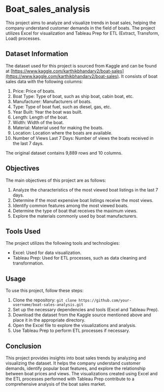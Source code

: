 # Boat_sales_analysis
This project aims to analyze and visualize trends in boat sales, helping the company understand customer demands in the field of boats. The project utilizes Excel for visualization and Tableau Prep for ETL (Extract, Transform, Load) processes.

## Dataset Information
The dataset used for this project is sourced from Kaggle and can be found at [https://www.kaggle.com/karthikbhandary2/boat-sales](https://www.kaggle.com/karthikbhandary2/boat-sales). It consists of boat sales data with the following columns:
1. Price: Price of boats.
2. Boat Type: Type of boat, such as ship boat, cabin boat, etc.
3. Manufacturer: Manufacturers of boats.
4. Type: Type of boat fuel, such as diesel, gas, etc.
5. Year Built: Year the boat was built.
6. Length: Length of the boat.
7. Width: Width of the boat.
8. Material: Material used for making the boats.
9. Location: Location where the boats are available.
10. Number of Views Last 7 Days: Number of views the boats received in the last 7 days.

The original dataset contains 9,889 rows and 10 columns.

## Objectives
The main objectives of this project are as follows:
1. Analyze the characteristics of the most viewed boat listings in the last 7 days.
2. Determine if the most expensive boat listings receive the most views.
3. Identify common features among the most viewed boats.
4. Determine the type of boat that receives the maximum views.
5. Explore the materials commonly used by boat manufacturers.

## Tools Used
The project utilizes the following tools and technologies:
- Excel: Used for data visualization.
- Tableau Prep: Used for ETL processes, such as data cleaning and transformation.

## Usage
To use this project, follow these steps:
1. Clone the repository: `git clone https://github.com/your-username/boat-sales-analysis.git`
2. Set up the necessary dependencies and tools (Excel and Tableau Prep).
3. Download the dataset from the Kaggle source mentioned above and place it in the appropriate directory.
4. Open the Excel file to explore the visualizations and analysis.
5. Use Tableau Prep to perform ETL processes if necessary.

## Conclusion
This project provides insights into boat sales trends by analyzing and visualizing the dataset. It helps the company understand customer demands, identify popular boat features, and explore the relationship between boat prices and views. The visualizations created using Excel and the ETL processes performed with Tableau Prep contribute to a comprehensive analysis of the boat sales market.
